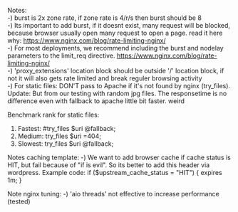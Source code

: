 Notes:<br>
-) burst is 2x zone rate, if zone rate is 4/r/s then burst should be 8<br>
-) Its important to add burst, if it doesnt exist, many request will be blocked, because browser usually open many request to open a page. read it here why: https://www.nginx.com/blog/rate-limiting-nginx/<br>
-) For most deployments, we recommend including the burst and nodelay parameters to the limit_req directive. https://www.nginx.com/blog/rate-limiting-nginx/<br>
-) 'proxy_extensions' location block should be outside '/' location block, if not it will also gets rate limited and break reguler browsing activity<br>
-) For static files: DON'T pass to Apache if it's not found by nginx (try_files). Update: But from our testing with random jpg files. The responsetime is no difference even with fallback to apache little bit faster. weird

Benchmark rank for static files:
1. Fastest: #try_files      $uri @fallback;
2. Medium: try_files      $uri =404;
3. Slowest: try_files      $uri @fallback;

Notes caching template:
-) We want to add browser cache if cache status is HIT, but fail because of "if is evil". So its better to add this header via wordpress. Example code:
if ($upstream_cache_status = "HIT") {
    expires 1m;
} 

Note nginx tuning:
-) 'aio threads' not effective to increase performance (tested)
